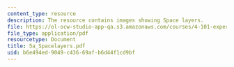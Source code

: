```yaml
---
content_type: resource
description: The resource contains images showing Space layers.
file: https://ol-ocw-studio-app-qa.s3.amazonaws.com/courses/4-101-experiencing-architecture-studio-spring-2003/b6e494ed9049c43669afb6d44f1cd9bf_5a_Spacelayers.pdf
file_type: application/pdf
resourcetype: Document
title: 5a_Spacelayers.pdf
uid: b6e494ed-9049-c436-69af-b6d44f1cd9bf
---
```

